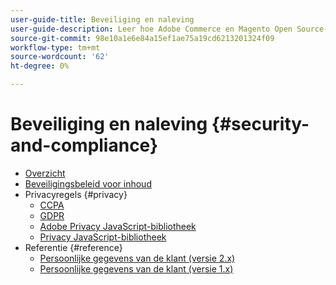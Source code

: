 ```yaml
---
user-guide-title: Beveiliging en naleving
user-guide-description: Leer hoe Adobe Commerce en Magento Open Source-verkopers verantwoordelijk zijn voor het onderhouden van een veilige omgeving en voldoen aan de wettelijke vereisten en beste praktijken voor onlinehandelaren in hun rechtsgebied.
source-git-commit: 98e10a1e6e84a15ef1ae75a19cd6213201324f09
workflow-type: tm+mt
source-wordcount: '62'
ht-degree: 0%

---
```



# Beveiliging en naleving {#security-and-compliance}

- [Overzicht](overview.md)
- [Beveiligingsbeleid voor inhoud](content-security-policy.md)
- Privacyregels {#privacy}
   - [CCPA](privacy/ccpa.md)
   - [GDPR](privacy/gdpr.md)
   - [Adobe Privacy JavaScript-bibliotheek](privacy/adobe-javascript-library.md)
   - [Privacy JavaScript-bibliotheek](privacy/javascript-library.md)
- Referentie {#reference}
   - [Persoonlijke gegevens van de klant (versie 2.x)](privacy/data-m2.md)
   - [Persoonlijke gegevens van de klant (versie 1.x)](privacy/data-m1.md)

